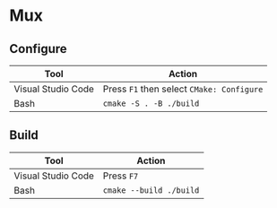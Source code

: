 # Mux

## Configure

| Tool               | Action                                            |
| ------------------ | ------------------------------------------------- |
| Visual Studio Code | Press ```F1``` then select ```CMake: Configure``` |
| Bash               | ```cmake -S . -B ./build```                       |

## Build

| Tool               | Action                      |
| ------------------ | --------------------------- |
| Visual Studio Code | Press ```F7```              |
| Bash               | ```cmake --build ./build``` |
